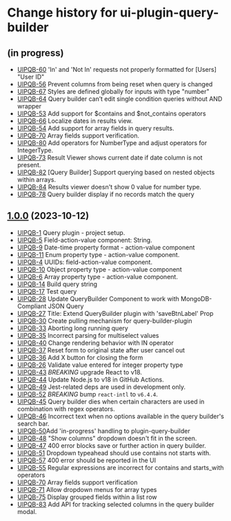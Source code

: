 # Change history for ui-plugin-query-builder

## (in progress)
* [UIPQB-60](https://issues.folio.org/browse/UIPQB-60) 'In' and 'Not In' requests not properly formatted for [Users] "User ID"
* [UIPQB-56](https://issues.folio.org/browse/UIPQB-56) Prevent columns from being reset when query is changed
* [UIPQB-67](https://issues.folio.org/browse/UIPQB-67) Styles are defined globally for inputs with type "number"
* [UIPQB-64](https://issues.folio.org/browse/UIPQB-64) Query builder can’t edit single condition queries without AND wrapper
* [UIPQB-53](https://issues.folio.org/browse/UIPQB-53) Add support for $contains and $not_contains operators
* [UIPQB-66](https://issues.folio.org/browse/UIPQB-66) Localize dates in results view.
* [UIPQB-54](https://issues.folio.org/browse/UIPQB-54) Add support for array fields in query results.
* [UIPQB-70](https://issues.folio.org/browse/UIPQB-70) Array fields support verification.
* [UIPQB-80](https://issues.folio.org/browse/UIPQB-80) Add operators for NumberType and adjust operators for IntegerType.
* [UIPQB-73](https://folio-org.atlassian.net/browse/UIPQB-73) Result Viewer shows current date if date column is not present.
* [UIPQB-82](https://folio-org.atlassian.net/browse/UIPQB-82) [Query Builder] Support querying based on nested objects within arrays.
* [UIPQB-84](https://folio-org.atlassian.net/browse/UIPQB-84) Results viewer doesn't show 0 value for number type.
* [UIPQB-78](https://folio-org.atlassian.net/browse/UIPQB-78) Query builder display if no records match the query

## [1.0.0](https://github.com/folio-org/ui-plugin-query-builder/tree/v1.0.0) (2023-10-12)

* [UIPQB-1](https://issues.folio.org/browse/UIPQB-1) Query plugin - project setup.
* [UIPQB-5](https://issues.folio.org/browse/UIPQB-5) Field-action-value component: String.
* [UIPQB-9](https://issues.folio.org/browse/UIPQB-9) Date-time property format - action-value component
* [UIPQB-11](https://issues.folio.org/browse/UIPQB-11) Enum property type - action-value component.
* [UIPQB-4](https://issues.folio.org/browse/UIPQB-4) UUIDs: field-action-value component.
* [UIPQB-10](https://issues.folio.org/browse/UIPQB-10) Object property type - action-value component
* [UIPQB-6](https://issues.folio.org/browse/UIPQB-6) Array property type - action-value component.
* [UIPQB-14](https://issues.folio.org/browse/UIPQB-14) Build query string
* [UIPQB-17](https://issues.folio.org/browse/UIPQB-17) Test query
* [UIPQB-28](https://issues.folio.org/browse/UIPQB-28) Update QueryBuilder Component to work with MongoDB-Compliant JSON Query
* [UIPQB-27](https://issues.folio.org/browse/UIPQB-27) Title: Extend QueryBuilder plugin with 'saveBtnLabel' Prop
* [UIPQB-30](https://issues.folio.org/browse/UIPQB-30) Create pulling mechanism for query-builder-plugin
* [UIPQB-33](https://issues.folio.org/browse/UIPQB-33) Aborting long running query
* [UIPQB-35](https://issues.folio.org/browse/UIPQB-35) Incorrect parsing for multiselect values
* [UIPQB-40](https://issues.folio.org/browse/UIPQB-40) Change rendering behavior with IN operator
* [UIPQB-37](https://issues.folio.org/browse/UIPQB-37) Reset form to original state after user cancel out
* [UIPQB-36](https://issues.folio.org/browse/UIPQB-36) Add X button for closing the form
* [UIPQB-26](https://issues.folio.org/browse/UIPQB-26) Validate value entered for integer property type
* [UIPQB-43](https://issues.folio.org/browse/UIPQB-43) *BREAKING* upgrade React to v18.
* [UIPQB-44](https://issues.folio.org/browse/UIPQB-44) Update Node.js to v18 in GitHub Actions.
* [UIPQB-49](https://issues.folio.org/browse/UIPQB-49) Jest-related deps are used in development only.
* [UIPQB-52](https://issues.folio.org/browse/UIPQB-52) *BREAKING* bump `react-intl` to `v6.4.4`.
* [UIPQB-45](https://issues.folio.org/browse/UIPQB-45) Query builder dies when certain characters are used in combination with regex operators.
* [UIPQB-46](https://issues.folio.org/browse/UIPQB-46) Incorrect text when no options available in the query builder's search bar.
* [UIPQB-50](https://issues.folio.org/browse/UIPQB-50)Add 'in-progress' handling to plugin-query-builder
* [UIPQB-48](https://issues.folio.org/browse/UIPQB-48) "Show columns" dropdown doesn't fit in the screen.
* [UIPQB-47](https://issues.folio.org/browse/UIPQB-47) 400 error blocks save or further action in query builder.
* [UIPQB-51](https://issues.folio.org/browse/UIPQB-51) Dropdown typeahead should use contains not starts with.
* [UIPQB-57](https://issues.folio.org/browse/UIPQB-57) 400 error should be reported in the UI
* [UIPQB-55](https://issues.folio.org/browse/UIPQB-55) Regular expressions are incorrect for contains and starts_with operators
* [UIPQB-70](https://issues.folio.org/browse/UIPQB-70) Array fields support verification
* [UIPQB-71](https://issues.folio.org/browse/UIPQB-71) Allow dropdown menus for array types
* [UIPQB-75](https://issues.folio.org/browse/UIPQB-75) Display grouped fields within a list row
* [UIPQB-83](https://issues.folio.org/browse/UIPQB-83) Add API for tracking selected columns in the query builder modal.
